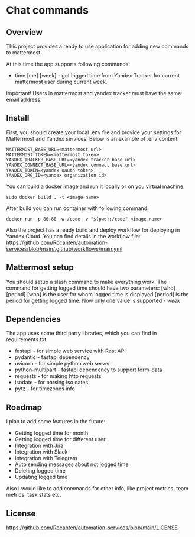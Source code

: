# Chat commands

## Overview
This project provides a ready to use application for adding new commands to mattermost.

At this time the app supports following commands:
* time [me] [week] - get logged time from Yandex Tracker for current mattermost user during current week.

Important! Users in mattermost and yandex tracker must have the same email address.

## Install
First, you should create your local .env file and provide your settings for Mattermost and Yandex services. Below is an example of .env content:

    MATTERMOST_BASE_URL=<mattermost url>
    MATTERMOST_TOKEN=<mattermost token>
    YANDEX_TRACKER_BASE_URL=<yandex tracker base url>
    YANDEX_CONNECT_BASE_URL=<yandex connect base url>
    YANDEX_TOKEN=<yandex oauth token>
    YANDEX_ORG_ID=<yandex organization id>

You can build a docker image and run it locally or on you virtual machine.

    sudo docker build . -t <image-name>
    
After build you can run container with following command:

    docker run -p 80:80 -w /code -v "$(pwd):/code" <image-name>

Also the project has a ready build and deploy workflow for deploying in Yandex Cloud. You can find details in the workflow file: https://github.com/Rocanten/automation-services/blob/main/.github/workflows/main.yml

## Mattermost setup
You should setup a slash command to make everything work. 
The command for getting logged time should have two parameters:
    <command-name> [who] [period]
[who] is the user for whom logged time is displayed
[period] is the period for getting logged time. Now only one value is supported - _week_

## Dependencies
The app uses some third party libraries, which you can find in requirements.txt.
* fastapi - for simple web service with Rest API
* pydantic - fastapi dependency
* uvicorn - for simple python web server
* python-multipart - fastapi dependency to support form-data
* requests - for making http requests
* isodate - for parsing iso dates
* pytz - for timezones info

## Roadmap
I plan to add some features in the future:
* Getting logged time for month
* Getting logged time for different user
* Integration with Jira
* Integration with Slack
* Integration with Telegram
* Auto sending messages about not logged time
* Deleting logged time
* Updating logged time

Also I would like to add commands for other info, like project metrics, team metrics, task stats etc.
    
## License
https://github.com/Rocanten/automation-services/blob/main/LICENSE
